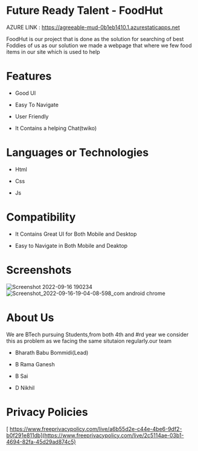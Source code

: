 # Future Ready Talent - FoodHut



AZURE LINK : https://agreeable-mud-0b1eb1410.1.azurestaticapps.net



FoodHut is our project that is done as the solution for searching of best Foddies of us 
as our solution we made a webpage that where we few food items  in our site which is used to help 

# Features
-  Good UI

-  Easy To Navigate

-  User Friendly

-  It Contains a helping Chat(twiko)



# Languages or Technologies

-  Html

-  Css

-  Js


# Compatibility
 -  It Contains Great UI for Both Mobile and Desktop
 
 -  Easy to Navigate in Both Mobile and Deaktop
 
# Screenshots
![Screenshot 2022-09-16 190234](https://user-images.githubusercontent.com/108449691/190652103-027f8630-c95e-4b35-8bb2-6de2576479bb.png)
![Screenshot_2022-09-16-19-04-08-598_com android chrome](https://user-images.githubusercontent.com/108449691/190652131-920c8338-c542-47ae-933d-c44b50ba5de3.jpg)



# About Us
We are BTech pursuing Students,from both 4th and #rd year we consider this as problem as we facing the same situtaion regularly.our team

-  Bharath Babu Bommidi(Lead)

-  B Rama Ganesh

-  B Sai

-  D Nikhil


# Privacy Policies 
[
https://www.freeprivacypolicy.com/live/a6b55d2e-c44e-4be6-9df2-b0f291e811db](https://www.freeprivacypolicy.com/live/2c5114ae-03b1-4694-82fa-45d29ad874c5)

